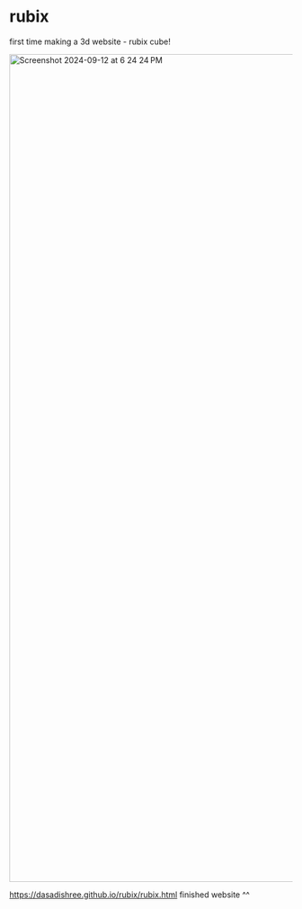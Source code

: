 # rubix

first time making a 3d website - rubix cube!

<img width="1470" alt="Screenshot 2024-09-12 at 6 24 24 PM" src="https://github.com/user-attachments/assets/d9469522-a75d-47a9-9181-023024541616">

https://dasadishree.github.io/rubix/rubix.html
finished website ^^
